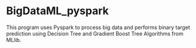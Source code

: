 # BigDataML_pyspark
This program uses Pyspark to process big data and performs binary target prediction using Decision Tree and Gradient Boost Tree Algorithms from MLlib.
